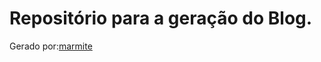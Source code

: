 # Repositório para a geração do Blog.

Gerado por:[marmite](https://rochacbruno.github.io/marmite/)

